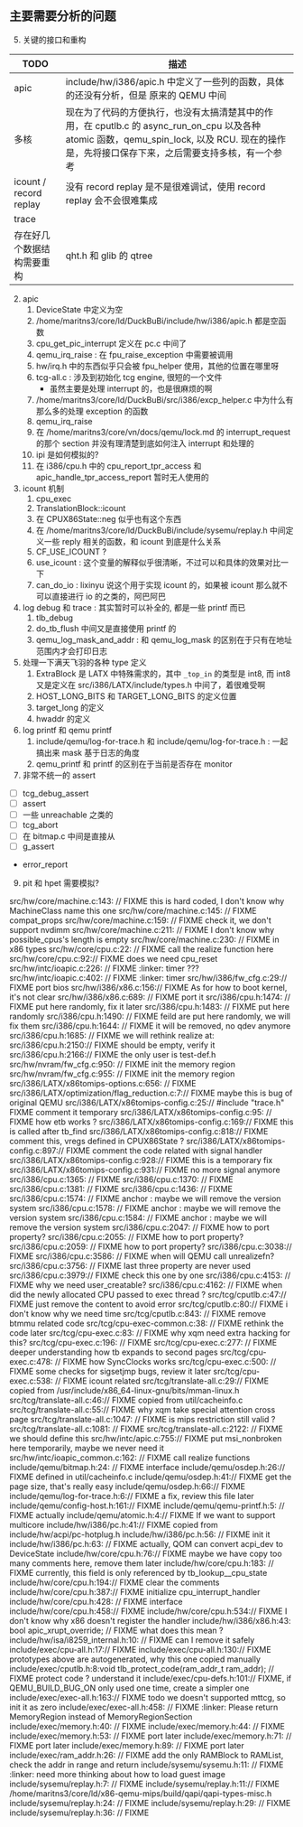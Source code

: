 ## 主要需要分析的问题
5. 关键的接口和重构

| TODO                       | 描述                                                                                                                                                                                           |
|----------------------------|------------------------------------------------------------------------------------------------------------------------------------------------------------------------------------------------|
| apic                       | include/hw/i386/apic.h 中定义了一些列的函数，具体的还没有分析，但是 原来的 QEMU 中间                                                                                                           |
| 多核                       | 现在为了代码的方便执行，也没有太搞清楚其中的作用，在 cputlb.c 的 async_run_on_cpu 以及各种 atomic 函数，qemu_spin_lock, 以及 RCU. 现在的操作是，先将接口保存下来，之后需要支持多核，有一个参考 |
| icount / record replay     | 没有 record replay 是不是很难调试，使用 record replay 会不会很难集成                                                                                                                           |
| trace                      |                                                                                                                                                                                                |
| 存在好几个数据结构需要重构 |qht.h 和 glib 的 qtree                                                                                                                                                                |

2. apic
    1. DeviceState 中定义为空
    2. /home/maritns3/core/ld/DuckBuBi/include/hw/i386/apic.h 都是空函数
    3. cpu_get_pic_interrupt 定义在 pc.c 中间了
    4. qemu_irq_raise : 在 fpu_raise_exception 中需要被调用
    5. hw/irq.h 中的东西似乎只会被 fpu_helper 使用，其他的位置在哪里呀
    6. tcg-all.c : 涉及到初始化 tcg engine, 很短的一个文件
        - 虽然主要是处理 interrupt 的，也是很麻烦的啊
    7. /home/maritns3/core/ld/DuckBuBi/src/i386/excp_helper.c 中为什么有那么多的处理 exception 的函数
    8. qemu_irq_raise
    9. 在 /home/maritns3/core/vn/docs/qemu/lock.md 的 interrupt_request 的那个 section 并没有理清楚到底如何注入 interrupt 和处理的
    10. ipi 是如何模拟的?
    11. 在 i386/cpu.h 中的 cpu_report_tpr_access 和 apic_handle_tpr_access_report 暂时无人使用的
4. icount 机制
    1. cpu_exec
    2. TranslationBlock::icount
    3. 在 CPUX86State::neg 似乎也有这个东西
    4. 在 /home/maritns3/core/ld/DuckBuBi/include/sysemu/replay.h 中间定义一些 reply 相关的函数，和 icount 到底是什么关系
    5. CF_USE_ICOUNT ?
    6. use_icount : 这个变量的解释似乎很清晰，不过可以和具体的效果对比一下
    7. can_do_io : lixinyu 说这个用于实现 icount 的，如果被 icount 那么就不可以直接进行 io 的之类的，阿巴阿巴
5. log debug 和 trace : 其实暂时可以补全的, 都是一些 printf 而已
    1. tlb_debug
    2. do_tb_flush 中间又是直接使用 printf 的
    7. qemu_log_mask_and_addr : 和 qemu_log_mask 的区别在于只有在地址范围内才会打印日志
6. 处理一下满天飞羽的各种 type 定义
    1. ExtraBlock 是 LATX 中特殊需求的，其中 `_top_in` 的类型是 int8, 而 int8 又是定义在 src/i386/LATX/include/types.h 中间了，着很难受啊
    2. HOST_LONG_BITS 和 TARGET_LONG_BITS 的定义位置
    3. target_long 的定义
    4. hwaddr 的定义
7. log printf 和 qemu printf
    1. include/qemu/log-for-trace.h 和 include/qemu/log-for-trace.h : 一起搞出来 mask 基于日志的角度
    2. qemu_printf 和 printf 的区别在于当前是否存在 monitor
8. 非常不统一的 assert
  - [ ] tcg_debug_assert
  - [ ] assert
  - [ ] 一些 unreachable 之类的
  - [ ] tcg_abort
  - [ ] 在 bitmap.c 中间是直接从
  - [ ] g_assert
  - error_report
9. pit 和 hpet 需要模拟?

src/hw/core/machine.c:143:  // FIXME this is hard coded, I don't know why MachineClass name this one
src/hw/core/machine.c:145:  // FIXME compat_props
src/hw/core/machine.c:159:  // FIXME check it, we don't support nvdimm
src/hw/core/machine.c:211:    // FIXME I don't know why possible_cpus's length is empty
src/hw/core/machine.c:230:    // FIXME in x86 types
src/hw/core/cpu.c:22:  // FIXME call the realize function here
src/hw/core/cpu.c:92:// FIXME does we need cpu_reset
src/hw/intc/ioapic.c:226:          // FIXME :linker: timer ???
src/hw/intc/ioapic.c:402:  // FIXME :linker: timer
src/hw/i386/fw_cfg.c:29:// FIXME port bios
src/hw/i386/x86.c:156:// FIXME As for how to boot kernel, it's not clear
src/hw/i386/x86.c:689:  // FIXME port it
src/i386/cpu.h:1474:  // FIXME put here randomly, fix it later
src/i386/cpu.h:1483:  // FIXME put here randomly
src/i386/cpu.h:1490:  // FIXME feild are put here randomly, we will fix them
src/i386/cpu.h:1644:  // FIXME it will be removed, no qdev anymore
src/i386/cpu.h:1685:  // FIXME we will rethink realize at:
src/i386/cpu.h:2150:// FIXME should be empty, verify it
src/i386/cpu.h:2166:// FIXME the only user is test-def.h
src/hw/nvram/fw_cfg.c:950:  // FIXME init the memory region
src/hw/nvram/fw_cfg.c:955:    // FIXME init the memory region
src/i386/LATX/x86tomips-options.c:656:        // FIXME
src/i386/LATX/optimization/flag_reduction.c:7:// FIXME maybe this is bug of original QEMU
src/i386/LATX/x86tomips-config.c:25:// #include "trace.h" FIXME comment it temporary
src/i386/LATX/x86tomips-config.c:95:        // FIXME how etb works ?
src/i386/LATX/x86tomips-config.c:169:// FIXME this is called after tb_find
src/i386/LATX/x86tomips-config.c:818:// FIXME comment this, vregs defined in CPUX86State ?
src/i386/LATX/x86tomips-config.c:897:// FIXME comment the code related with signal handler
src/i386/LATX/x86tomips-config.c:928:// FIXME this is a temporary fix
src/i386/LATX/x86tomips-config.c:931:// FIXME no more signal anymore
src/i386/cpu.c:1365:  // FIXME
src/i386/cpu.c:1370:  // FIXME
src/i386/cpu.c:1381:  // FIXME
src/i386/cpu.c:1436:  // FIXME
src/i386/cpu.c:1574:  // FIXME anchor : maybe we will remove the version system
src/i386/cpu.c:1578:  // FIXME anchor : maybe we will remove the version system
src/i386/cpu.c:1584:  // FIXME anchor : maybe we will remove the version system
src/i386/cpu.c:2047:  // FIXME how to port property?
src/i386/cpu.c:2055:  // FIXME how to port property?
src/i386/cpu.c:2059:  // FIXME how to port property?
src/i386/cpu.c:3038:// FIXME
src/i386/cpu.c:3586:  // FIXME when will QEMU call unrealizefn?
src/i386/cpu.c:3756:  // FIXME last three property are never used
src/i386/cpu.c:3979:// FIXME check this one by one
src/i386/cpu.c:4153:  // FIXME why we need user_creatable?
src/i386/cpu.c:4162:  // FIXME when did the newly allocated CPU passed to exec thread ?
src/tcg/cputlb.c:47:// FIXME just remove the content to avoid error
src/tcg/cputlb.c:80:// FIXME i don't know why we need time
src/tcg/cputlb.c:843:  // FIXME remove btmmu related code
src/tcg/cpu-exec-common.c:38:    // FIXME rethink the code later
src/tcg/cpu-exec.c:83:  // FIXME why xqm need extra hacking for this?
src/tcg/cpu-exec.c:196:  // FIXME
src/tcg/cpu-exec.c:277:  // FIXME deeper understanding how tb expands to second pages
src/tcg/cpu-exec.c:478:  // FIXME how SyncClocks works
src/tcg/cpu-exec.c:500:    // FIXME some checks for sigsetjmp bugs, review it later
src/tcg/cpu-exec.c:538:      // FIXME icount related
src/tcg/translate-all.c:29:// FIXME copied from /usr/include/x86_64-linux-gnu/bits/mman-linux.h
src/tcg/translate-all.c:46:// FIXME copied from  util/cacheinfo.c
src/tcg/translate-all.c:55:// FIXME why xqm take special attention cross page
src/tcg/translate-all.c:1047:  // FIXME is mips restriction still valid ?
src/tcg/translate-all.c:1081:  // FIXME
src/tcg/translate-all.c:2122:  // FIXME we should define this
src/hw/intc/apic.c:755:// FIXME put msi_nonbroken here temporarily, maybe we never need it
src/hw/intc/ioapic_common.c:162:  // FIXME call realize functions
include/qemu/bitmap.h:24:  // FIXME interface
include/qemu/osdep.h:26:// FIXME defined in util/cacheinfo.c
include/qemu/osdep.h:41:// FIXME get the page size, that's really easy
include/qemu/osdep.h:66:// FIXME
include/qemu/log-for-trace.h:6:// FIXME a fix, review this file later
include/qemu/config-host.h:161:// FIXME
include/qemu/qemu-printf.h:5:  // FIXME actually
include/qemu/atomic.h:4:// FIXME If we want to support multicore
include/hw/i386/pc.h:41:// FIXME copied from include/hw/acpi/pc-hotplug.h
include/hw/i386/pc.h:56:  // FIXME init it
include/hw/i386/pc.h:63:  // FIXME actually, QOM can convert acpi_dev to DeviceState
include/hw/core/cpu.h:76:// FIXME maybe we have copy too many comments here, remove them later
include/hw/core/cpu.h:183:  // FIXME currently, this field is only referenced by tb_lookup__cpu_state
include/hw/core/cpu.h:194:// FIXME clear the comments
include/hw/core/cpu.h:387:// FIXME initialize cpu_interrupt_handler
include/hw/core/cpu.h:428:  // FIXME interface
include/hw/core/cpu.h:458:// FIXME
include/hw/core/cpu.h:534:// FIXME I don't know why x86 doesn't register the handler
include/hw/i386/x86.h:43:  bool apic_xrupt_override; // FIXME what does this mean ?
include/hw/isa/i8259_internal.h:10:  // FIXME can I remove it safely
include/exec/cpu-all.h:17:// FIXME
include/exec/cpu-all.h:130:// FIXME prototypes above are autogenerated, why this one copied  manually
include/exec/cputlb.h:8:void tlb_protect_code(ram_addr_t ram_addr); // FIXME protect code ? understand it
include/exec/cpu-defs.h:101:// FIXME, if QEMU_BUILD_BUG_ON only used one time, create a simpler one
include/exec/exec-all.h:163:// FIXME todo we doesn't supported mttcg, so init it as zero
include/exec/exec-all.h:458:  // FIXME :linker: Please return MemoryRegion instead of MemoryRegionSection
include/exec/memory.h:40:  // FIXME
include/exec/memory.h:44:  // FIXME
include/exec/memory.h:53:  // FIXME port later
include/exec/memory.h:71:  // FIXME port later
include/exec/memory.h:89:  // FIXME port later
include/exec/ram_addr.h:26:  // FIXME add the only RAMBlock to RAMList, check the addr in range and return
include/sysemu/sysemu.h:11:  // FIXME :linker: need more thinking about how to load guest image
include/sysemu/replay.h:7:  // FIXME
include/sysemu/replay.h:11:// FIXME /home/maritns3/core/ld/x86-qemu-mips/build/qapi/qapi-types-misc.h
include/sysemu/replay.h:24:  // FIXME
include/sysemu/replay.h:29:  // FIXME
include/sysemu/replay.h:36:  // FIXME
